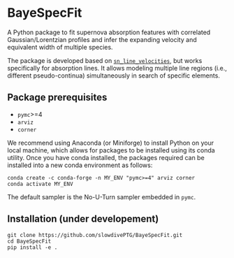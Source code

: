 # BayeSpecFit
A Python package to fit supernova absorption features with correlated Gaussian/Lorentzian profiles and infer the expanding velocity and equivalent width of multiple species.

The package is developed based on [`sn_line_velocities`](https://github.com/slowdivePTG/sn_line_velocities), but works specifically for absorption lines. It allows modeling multiple line regions (i.e., different pseudo-continua) simultaneously in search of specific elements.

## Package prerequisites
- `pymc`>=4
- `arviz`
- `corner`

We recommend using Anaconda (or Miniforge) to install Python on your local machine, which allows for packages to be installed using its conda utility. Once you have conda installed, the packages required can be installed into a new conda environment as follows:

```shell
conda create -c conda-forge -n MY_ENV "pymc>=4" arviz corner
conda activate MY_ENV
```

The default sampler is the No-U-Turn sampler embedded in `pymc`.

## Installation (under developement)

```shell
git clone https://github.com/slowdivePTG/BayeSpecFit.git
cd BayeSpecFit
pip install -e .
```

